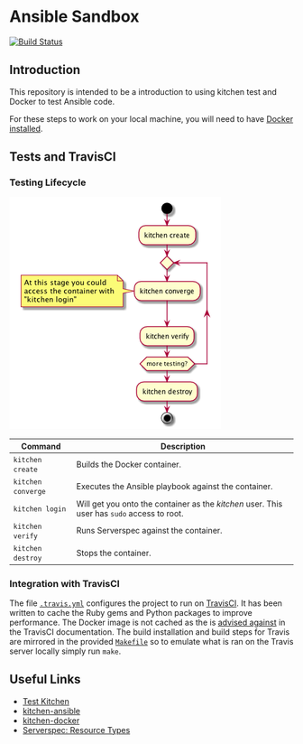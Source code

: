 # Ansible Sandbox

[![Build Status](https://travis-ci.org/dallinb/ansible-sandbox.png?branch=master)](https://travis-ci.org/dallinb/ansible-sandbox)

## Introduction

This repository is intended to be a introduction to using kitchen test and
Docker to test Ansible code.

For these steps to work on your local machine, you will need to have
[Docker installed](https://docs.docker.com/engine/installation/).

## Tests and TravisCI

### Testing Lifecycle

![Activity Diagram](images/activity-diagram.png)

| Command           | Description |
|-------------------|-------------|
|`kitchen create`   | Builds the Docker container.|
|`kitchen converge` | Executes the Ansible playbook against the container.|
|`kitchen login`    | Will get you onto the container as the *kitchen* user.  This user has `sudo` access to root.|
|`kitchen verify`   | Runs Serverspec against the container.|
|`kitchen destroy`  | Stops the container.|

### Integration with TravisCI

The file [`.travis.yml`](.travis.yml) configures the project to run on
[TravisCI](https://travis-ci.org/dallinb/ansible-sandbox).  It has been written
to cache the Ruby gems and Python packages to improve performance.  The
Docker image is not cached as the is
[advised against](https://docs.travis-ci.com/user/caching/#Things-not-to-cache)
in the TravisCI documentation.  The build installation and build steps for
Travis are mirrored in the provided
[`Makefile`](Makefile) so to emulate what is ran on the Travis server locally
simply run `make`.

## Useful Links

* [Test Kitchen](http://kitchen.ci/)
* [kitchen-ansible](https://github.com/neillturner/kitchen-ansible/blob/master/README.md)
* [kitchen-docker](https://github.com/test-kitchen/kitchen-docker)
* [Serverspec: Resource Types](http://serverspec.org/resource_types.html)

